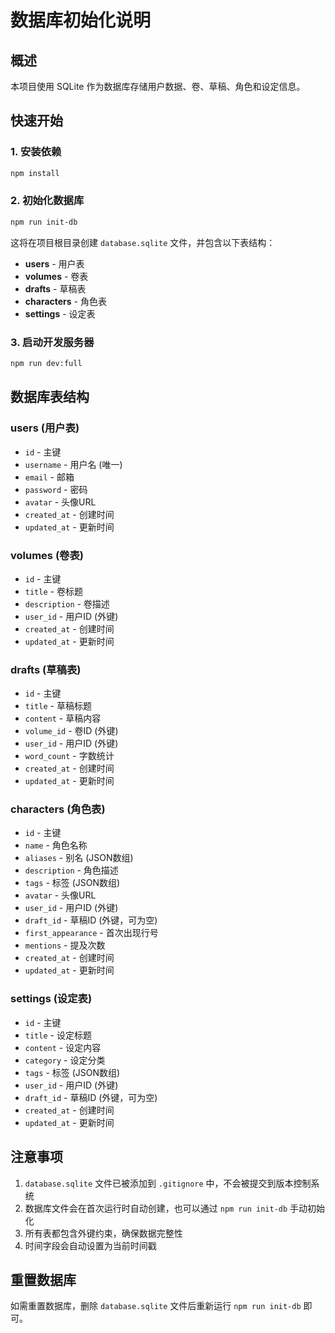 # 数据库初始化说明

## 概述

本项目使用 SQLite 作为数据库存储用户数据、卷、草稿、角色和设定信息。

## 快速开始

### 1. 安装依赖

```bash
npm install
```

### 2. 初始化数据库

```bash
npm run init-db
```

这将在项目根目录创建 `database.sqlite` 文件，并包含以下表结构：

- **users** - 用户表
- **volumes** - 卷表
- **drafts** - 草稿表
- **characters** - 角色表
- **settings** - 设定表

### 3. 启动开发服务器

```bash
npm run dev:full
```

## 数据库表结构

### users (用户表)
- `id` - 主键
- `username` - 用户名 (唯一)
- `email` - 邮箱
- `password` - 密码
- `avatar` - 头像URL
- `created_at` - 创建时间
- `updated_at` - 更新时间

### volumes (卷表)
- `id` - 主键
- `title` - 卷标题
- `description` - 卷描述
- `user_id` - 用户ID (外键)
- `created_at` - 创建时间
- `updated_at` - 更新时间

### drafts (草稿表)
- `id` - 主键
- `title` - 草稿标题
- `content` - 草稿内容
- `volume_id` - 卷ID (外键)
- `user_id` - 用户ID (外键)
- `word_count` - 字数统计
- `created_at` - 创建时间
- `updated_at` - 更新时间

### characters (角色表)
- `id` - 主键
- `name` - 角色名称
- `aliases` - 别名 (JSON数组)
- `description` - 角色描述
- `tags` - 标签 (JSON数组)
- `avatar` - 头像URL
- `user_id` - 用户ID (外键)
- `draft_id` - 草稿ID (外键，可为空)
- `first_appearance` - 首次出现行号
- `mentions` - 提及次数
- `created_at` - 创建时间
- `updated_at` - 更新时间

### settings (设定表)
- `id` - 主键
- `title` - 设定标题
- `content` - 设定内容
- `category` - 设定分类
- `tags` - 标签 (JSON数组)
- `user_id` - 用户ID (外键)
- `draft_id` - 草稿ID (外键，可为空)
- `created_at` - 创建时间
- `updated_at` - 更新时间

## 注意事项

1. `database.sqlite` 文件已被添加到 `.gitignore` 中，不会被提交到版本控制系统
2. 数据库文件会在首次运行时自动创建，也可以通过 `npm run init-db` 手动初始化
3. 所有表都包含外键约束，确保数据完整性
4. 时间字段会自动设置为当前时间戳

## 重置数据库

如需重置数据库，删除 `database.sqlite` 文件后重新运行 `npm run init-db` 即可。